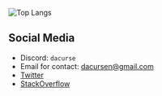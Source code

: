 ![Top Langs](https://github-readme-stats.vercel.app/api/top-langs/?username=DaCurse&size_weight=0.75&count_weight=0.25)

## Social Media
* Discord: `dacurse`
* Email for contact: [dacursen@gmail.com](mailto:dacursen@gmail.com)
* [Twitter](https://twitter.com/dacurse0)
* [StackOverflow](https://stackoverflow.com/users/11691682/dacurse)
